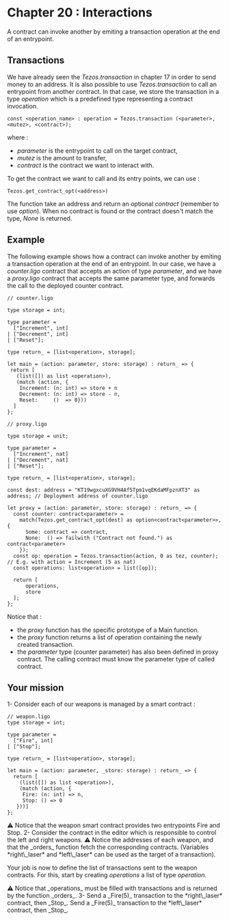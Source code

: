 # Chapter 20 : Interactions

<light />

<dialog character="alien">red alert the humans are here battle station surrender dirty humans or die we are the master of this universe and we will easily destroy you hahahaha</dialog>

A contract can invoke another by emiting a transaction operation at the end of an entrypoint.

## Transactions

We have already seen the _Tezos.transaction_ in chapter 17 in order to send money to an address. It is also possible to use _Tezos.transaction_ to call an entrypoint from another contract. In that case, we store the transaction in a type _operation_ which is a predefined type representing a contract invocation.

```
const <operation_name> : operation = Tezos.transaction (<parameter>, <mutez>, <contract>);
```

where :

- _parameter_ is the entrypoint to call on the target contract,
- _mutez_ is the amount to transfer,
- _contract_ is the contract we want to interact with.

To get the contract we want to call and its entry points, we can use :

```
Tezos.get_contract_opt(<address>)
```

The function take an address and return an optional _contract_ (remember to use _option_). When no contract is found or the contract doesn't match the type, _None_ is returned.

## Example

The following example shows how a contract can invoke another by emiting a transaction operation at the end of an entrypoint.
In our case, we have a _counter.ligo_ contract that accepts an action of type _parameter_, and we have a _proxy.ligo_ contract that accepts the same parameter type, and forwards the call to the deployed counter contract.

```
// counter.ligo

type storage = int;

type parameter =
  ["Increment", int]
| ["Decrement", int]
| ["Reset"];

type return_ = [list<operation>, storage];

let main = (action: parameter, store: storage) : return_ => {
 return [
   (list([]) as list <operation>),
   (match (action, {
    Increment: (n: int) => store + n
    Decrement: (n: int) => store - n,
    Reset:     ()  => 0}))
  ]
};
```

```
// proxy.ligo

type storage = unit;

type parameter =
  ["Increment", nat]
| ["Decrement", nat]
| ["Reset"];

type return_ = [list<operation>, storage];

const dest: address = "KT19wgxcuXG9VH4Af5Tpm1vqEKdaMFpznXT3" as address; // Deployment address of counter.ligo

let proxy = (action: parameter, store: storage) : return_ => {
  const counter: contract<parameter> =
    match(Tezos.get_contract_opt(dest) as option<contract<parameter>>, {
      Some: contract => contract,
      None:  () => failwith ("Contract not found.") as contract<parameter>
    });
  const op: operation = Tezos.transaction(action, 0 as tez, counter); // E.g. with action = Increment (5 as nat)
  const operations: list<operation> = list([op]);

  return [
      operations,
      store
  ];
};
```

Notice that :

- the _proxy_ function has the specific prototype of a Main function.
- the _proxy_ function returns a list of operation containing the newly created transaction.
- the _parameter_ type (counter parameter) has also been defined in proxy contract. The calling contract must know the parameter type of called contract.

## Your mission

<!-- prettier-ignore -->1- Consider each of our weapons is managed by a smart contract  :

```
// weapon.ligo
type storage = int;

type parameter =
  ["Fire", int]
| ["Stop"];

type return_ = [list<operation>, storage];

let main = (action: parameter, _store: storage) : return_ => {
  return [
    (list([]) as list <operation>),
    (match (action, {
     Fire: (n: int) => n,
     Stop: () => 0
   }))]
};
```

<!-- prettier-ignore -->⚠️ Notice that the weapon smart contract provides two entrypoints Fire and Stop.

<!-- prettier-ignore -->2- Consider the contract in the editor which is responsible to control the left and right weapons.
<!-- prettier-ignore -->⚠️ Notice the addresses of each weapon, and that the _orders_ function fetch the corresponding contracts. (Variables *right\_laser* and *left\_laser* can be used as the target of a transaction).

Your job is now to define the list of transactions sent to the weapon contracts. For this, start by creating _operations_ a list of type _operation_.

<!-- prettier-ignore -->⚠️ Notice that _operations_ must be filled with transactions and is returned by the function _orders_.

<!-- prettier-ignore -->3- Send a _Fire(5)_ transaction to the *right\_laser* contract, then _Stop_. Send a _Fire(5)_ transaction to the *left\_laser* contract, then _Stop_.
